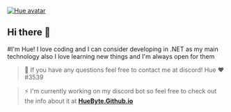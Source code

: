 <a href="https://huebyte.github.io/" title="Avatar" alt="Hue's avatar"><img src="https://i.pinimg.com/236x/81/94/0d/81940dc0989ff955ce32317fdbb1e9dc--kagerou-project-actors.jpg" title="Hue" alt="Hue avatar"></a>
## Hi there 👋
#I'm Hue! I love coding and I can consider developing in .NET as my main technology also I love learning new things and I'm always open for them

> 💬 If you have any questions feel free to contact me at discord! Hue ❤#3539

> ⚡ I'm currently working on my discord bot so feel free to check out the info about it at <a href="https://huebyte.github.io/Bot" target="_blank">**HueByte.Github.io**</a>
<!--


